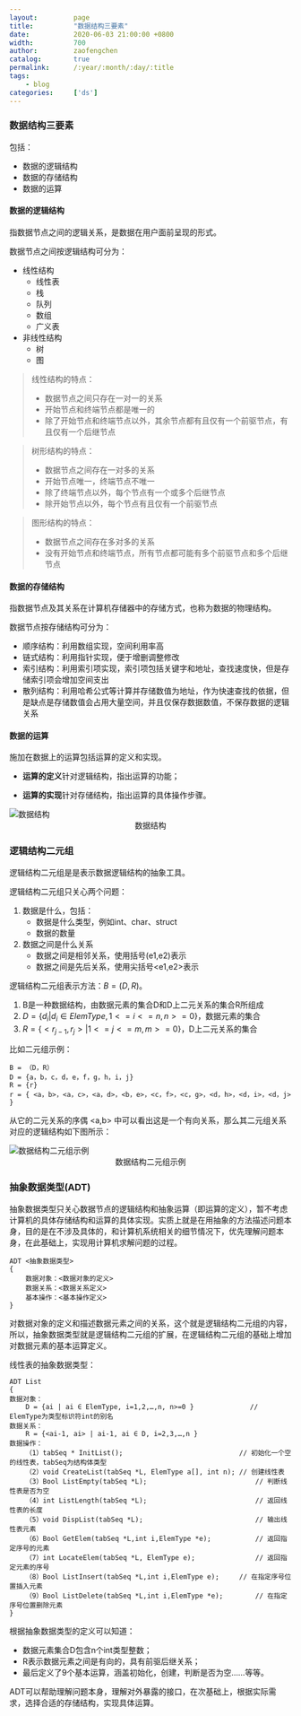 ```yaml
---
layout:         page
title:          "数据结构三要素"
date:           2020-06-03 21:00:00 +0800
width:          700
author:         zaofengchen
catalog:        true
permalink:      /:year/:month/:day/:title
tags:
    - blog
categories:     ['ds']
---
```


<!-- 渲染公式 -->
<script src="{{ site.url }}/static/js/MathJax.js?config=TeX-AMS-MML_HTMLorMML" type="text/javascript"></script>
<script type="text/x-mathjax-config">
    MathJax.Hub.Config({
        tex2jax: {
        skipTags: ['script', 'noscript', 'style', 'textarea', 'pre'],
        inlineMath: [['$','$']]
        }
    });
</script>
<!-- 渲染公式 -->

### 数据结构三要素
包括：
- 数据的逻辑结构
- 数据的存储结构
- 数据的运算

#### 数据的逻辑结构
指数据节点之间的逻辑关系，是数据在用户面前呈现的形式。

数据节点之间按逻辑结构可分为：
- 线性结构
    - 线性表
    - 栈
    - 队列
    - 数组
    - 广义表
- 非线性结构
    - 树
    - 图

>线性结构的特点：
>- 数据节点之间只存在一对一的关系
>- 开始节点和终端节点都是唯一的
>- 除了开始节点和终端节点以外，其余节点都有且仅有一个前驱节点，有且仅有一个后继节点

>树形结构的特点：
>- 数据节点之间存在一对多的关系
>- 开始节点唯一，终端节点不唯一
>- 除了终端节点以外，每个节点有一个或多个后继节点
>- 除开始节点以外，每个节点有且仅有一个前驱节点

>图形结构的特点：
>- 数据节点之间存在多对多的关系
>- 没有开始节点和终端节点，所有节点都可能有多个前驱节点和多个后继节点

#### 数据的存储结构
指数据节点及其关系在计算机存储器中的存储方式，也称为数据的物理结构。

数据节点按存储结构可分为：
- 顺序结构：利用数组实现，空间利用率高
- 链式结构：利用指针实现，便于增删调整修改
- 索引结构：利用索引项实现，索引项包括关键字和地址，查找速度快，但是存储索引项会增加空间支出
- 散列结构：利用哈希公式等计算并存储数值为地址，作为快速查找的依据，但是缺点是存储数值会占用大量空间，并且仅保存数据数值，不保存数据的逻辑关系

#### 数据的运算
施加在数据上的运算包括运算的定义和实现。

- **运算的定义**针对逻辑结构，指出运算的功能；

- **运算的实现**针对存储结构，指出运算的具体操作步骤。

<img src="https://tva1.sinaimg.cn/large/007S8ZIlgy1gffjzcrz6kj30k80kcjrm.jpg" alt="数据结构" width="{{ page.width}}" align="bottom" />
<center>数据结构</center>

### 逻辑结构二元组
逻辑结构二元组是是表示数据逻辑结构的抽象工具。

逻辑结构二元组只关心两个问题：
1. 数据是什么，包括：
    - 数据是什么类型，例如int、char、struct
    - 数据的数量
2. 数据之间是什么关系
    - 数据之间是相邻关系，使用括号(e1,e2)表示
    - 数据之间是先后关系，使用尖括号<e1,e2>表示

逻辑结构二元组表示方法：$B=(D,R)$。

1. B是一种数据结构，由数据元素的集合D和D上二元关系的集合R所组成
2. $D=\{d_i | d_i \in ElemType , 1 <= i <= n,n>=0\}$，数据元素的集合
3. $R=\{<r_{j-1},r_j> | 1<=j<=m,m>=0\}$，D上二元关系的集合


比如二元组示例：
```
B = （D，R）
D = {a，b，c，d，e，f，g，h，i，j}
R = {r}
r = { <a，b>，<a，c>，<a，d>，<b，e>，<c，f>，<c，g>，<d，h>，<d，i>，<d，j> }
```
从它的二元关系的序偶 <a,b> 中可以看出这是一个有向关系，那么其二元组关系对应的逻辑结构如下图所示：

<img src="https://tva1.sinaimg.cn/large/007S8ZIlgy1gfk5mc4yk8j309d051jr6.jpg" alt="数据结构二元组示例" align="bottom" />
<center>数据结构二元组示例</center>


### 抽象数据类型(ADT)
抽象数据类型只关心数据节点的逻辑结构和抽象运算（即运算的定义），暂不考虑计算机的具体存储结构和运算的具体实现。实质上就是在用抽象的方法描述问题本身，目的是在不涉及具体的，和计算机系统相关的细节情况下，优先理解问题本身，在此基础上，实现用计算机求解问题的过程。

```
ADT <抽象数据类型>
{
    数据对象：<数据对象的定义>
    数据关系：<数据关系定义>
    基本操作：<基本操作定义>
}
```

对数据对象的定义和描述数据元素之间的关系，这个就是逻辑结构二元组的内容，所以，抽象数据类型就是逻辑结构二元组的扩展，在逻辑结构二元组的基础上增加对数据元素的基本运算定义。

线性表的抽象数据类型：
```
ADT List
{
数据对象：
    D = {ai | ai ∈ ElemType, i=1,2,…,n, n>=0 }              // ElemType为类型标识符int的别名
数据关系：
    R = {<ai-1, ai> | ai-1, ai ∈ D, i=2,3,…,n }
数据操作：
    （1）tabSeq * InitList();	                            // 初始化一个空的线性表，tabSeq为结构体类型
    （2）void CreateList(tabSeq *L, ElemType a[], int n);	// 创建线性表
    （3）Bool ListEmpty(tabSeq *L);	                        // 判断线性表是否为空
    （4）int ListLength(tabSeq *L);	                        // 返回线性表的长度
    （5）void DispList(tabSeq *L);	                        // 输出线性表元素
    （6）Bool GetElem(tabSeq *L,int i,ElemType *e);	        // 返回指定序号的元素
    （7）int LocateElem(tabSeq *L, ElemType e);	            // 返回指定元素的序号
    （8）Bool ListInsert(tabSeq *L,int i,ElemType e);	    // 在指定序号位置插入元素
    （9）Bool ListDelete(tabSeq *L,int i,ElemType *e);	    // 在指定序号位置删除元素
}
```

根据抽象数据类型的定义可以知道：
- 数据元素集合D包含n个int类型整数；
- R表示数据元素之间是有向的，具有前驱后继关系；
- 最后定义了9个基本运算，涵盖初始化，创建，判断是否为空……等等。

ADT可以帮助理解问题本身，理解对外暴露的接口，在次基础上，根据实际需求，选择合适的存储结构，实现具体运算。
